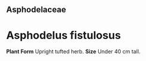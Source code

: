 ## Asphodelaceae
# Asphodelus fistulosus
 **Plant Form** Upright tufted herb. **Size** Under 40 cm tall.


